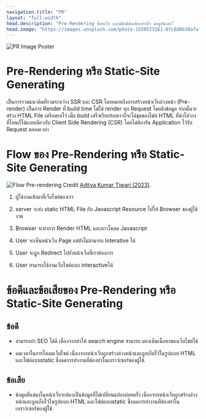 ```yaml
---
navigation.title: "PR"
layout: "full-width"
head.description: "Pre-Rendering คืออะไร และมีข้อดีข้อเสียอย่างไร มาดูกันเลย"
head.image: "https://images.unsplash.com/photo-1559523161-0fc0d8b38a7a?ixlib=rb-4.0.3&ixid=M3wxMjA3fDB8MHxwaG90by1wYWdlfHx8fGVufDB8fHx8fA%3D%3D&auto=format&fit=crop&w=1180&q=80"
---
```


![PR Image Poster](https://images.unsplash.com/photo-1559523161-0fc0d8b38a7a?ixlib=rb-4.0.3&ixid=M3wxMjA3fDB8MHxwaG90by1wYWdlfHx8fGVufDB8fHx8fA%3D%3D&auto=format&fit=crop&w=1180&q=80)

# Pre-Rendering หรือ Static-Site Generating

เป็นการรวมแนวคิดที่รวมระหว่าง SSR และ CSR โดยหมายถึงการสร้างหน้าเว็บล่วงหน้า (Pre-render)
เป็นการ Render ที่ build time ไม่ใช่ render ทุก Request โดยดึงข้อมูล จากนั้นจะสร้าง HTML File เตรียมรอไว้ เมื่อ build เสร็จเรียบร้อยเราก็จะได้ชุดของไฟล์ HTML ที่นำไปวางที่ไหนก็ได้แบบเดียวกับ Client Side Rendering (CSR) โดยไม่ต้องรัน Application ไว้รับ Request ตลอดเวลา

# Flow ของ Pre-Rendering หรือ Static-Site Generating

![Flow Pre-rendering](https://www.blog.duomly.com/article-images/2020/09/prerendering.png)
Credit [Aditya Kumar Tiwari (2023)](https://bootcamp.uxdesign.cc/understanding-csr-ssr-ssg-and-isr-a-next-js-perspective-fcaf36686de6).

1. ผู้ใช้งานเข้ามาที่เว็บไซต์ของเรา

2. server จะส่ง static HTML File กับ Javascript Resource ไปให้ Browser ของผู้ใช้งาน

3. Browser จะทำการ Render HTML และดาวโหลด Javascript

4. User จะเห็นหน้าเว็บ Page แต่ยังไม่สามารถ Interative ได้

5. User จะถููก Redirect ไปยังหน้าเว็บที่เราต้องการ

6. User สามารถใช้งานเว็บไซต์แบบ interactiveได้

# ข้อดีและข้อเสียของ Pre-Rendering หรือ Static-Site Generating

## ข้อดี

- สามารถทำ SEO ได้ดี เนื่องจากทำให้ search engine สามารถ มองเห็นเนื้อหาของเว็บไซต์ได้

- ลดเวลาในการโหลดเว็บไซต์ เนื่องจากหน้าเว็บถูกสร้างล่วงหน้าและถูกเก็บไว้ในรูปแบบ HTML และไฟล์แบบstatic ซึ่งลดการทำงานที่ต้องทำในเบราว์เซอร์ของผู้ใช้.

## ข้อเสีย

- ข้อมูลที่แสดงในหน้าเว็บจะต้องเป็นข้อมูลที่ไม่เปลี่ยนแปลงบ่อยครั้ง เนื่องจากหน้าเว็บถูกสร้างล่วงหน้าและถูกเก็บไว้ในรูปแบบ HTML และไฟล์แบบstatic ซึ่งลดการทำงานที่ต้องทำในเบราว์เซอร์ของผู้ใช้.

